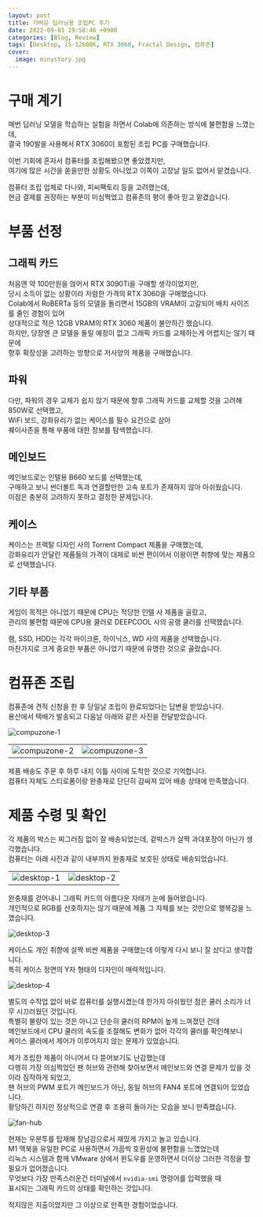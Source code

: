 ```yaml
---
layout: post
title: 가벼운 딥러닝용 조립PC 후기
date: 2022-09-01 19:58:46 +0900
categories: [Blog, Review]
tags: [Desktop, i5-12600K, RTX 3060, Fractal Design, 컴퓨존]
cover:
  image: minystory.jpg
---
```


# 구매 계기

매번 딥러닝 모델을 학습하는 실험을 하면서 Colab에 의존하는 방식에 불편함을 느꼈는데,   
결국 190발을 사용해서 RTX 3060이 포함된 조립 PC를 구매했습니다.

이번 기회에 혼자서 컴퓨터를 조립해봤으면 좋았겠지만,   
여기에 많은 시간을 쏟을만한 상황도 아니었고 이쪽이 고장날 일도 없어서 맡겼습니다.

컴퓨터 조립 업체로 다나와, 피씨팩토리 등을 고려했는데,   
현금 결제를 권장하는 부분이 미심쩍었고 컴퓨존의 평이 좋아 믿고 맡겼습니다.

# 부품 선정

## 그래픽 카드

처음엔 약 100만원을 얹어서 RTX 3090Ti을 구매할 생각이었지만,   
당시 소득이 없는 상황이라 저렴한 가격의 RTX 3060을 구매했습니다.   
Colab에서 RoBERTa 등의 모델을 돌리면서 15GB의 VRAM이 고갈되어 배치 사이즈를 줄인 경험이 있어   
상대적으로 적은 12GB VRAM의 RTX 3060 제품이 불안하긴 했습니다.   
하지만, 당장엔 큰 모델을 돌릴 예정이 없고 그래픽 카드를 교체하는게 어렵지는 않기 때문에   
향후 확장성을 고려하는 방향으로 저사양의 제품을 구매했습니다.

## 파워

다만, 파워의 경우 교체가 쉽지 않기 때문에 향후 그래픽 카드를 교체할 것을 고려해 850W로 선택했고,   
WiFi 보드, 강화유리가 없는 케이스를 필수 요건으로 삼아   
퀘이사존을 통해 부품에 대한 정보를 탐색했습니다.

## 메인보드

메인보드로는 인텔용 B660 보드를 선택했는데,   
구매하고 보니 썬더볼트 독과 연결할만한 고속 포트가 존재하지 않아 아쉬웠습니다.   
이점은 충분히 고려하지 못하고 결정한 문제입니다.

## 케이스

케이스는 프랙탈 디자인 사의 Torrent Compact 제품을 구매했는데,   
강화유리가 안달린 제품들의 가격이 대체로 비싼 편이어서 이왕이면 취향에 맞는 제품으로 선택했습니다.   

## 기타 부품

게임이 목적은 아니었기 때문에 CPU는 적당한 인텔 사 제품을 골랐고,   
관리의 불편함 때문에 CPU용 쿨러로 DEEPCOOL 사의 공랭 쿨러를 선택했습니다.

램, SSD, HDD는 각각 마이크론, 하이닉스, WD 사의 제품을 선택했습니다.   
마찬가지로 크게 중요한 부품은 아니었기 때문에 유명한 것으로 골랐습니다.

# 컴퓨존 조립

컴퓨존에 견적 신청을 한 후 당일날 조립이 완료되었다는 답변을 받았습니다.   
용산에서 택배가 발송되고 다음날 아래와 같은 사진을 전달받았습니다.

![compuzone-1](https://github.com/minyeamer/til/blob/main/.media/activities/blog/desktop-settings/compuzone-1.jpg?raw=true)

|||
|:-:|:-:|
|![compuzone-2](https://github.com/minyeamer/til/blob/main/.media/activities/blog/desktop-settings/compuzone-2.jpg?raw=true)|![compuzone-3](https://github.com/minyeamer/til/blob/main/.media/activities/blog/desktop-settings/compuzone-3.jpg?raw=true)|

제품 배송도 주문 후 하루 내지 이틀 사이에 도착한 것으로 기억합니다.   
컴퓨터 자체도 스티로폼이랑 완충재로 단단히 감싸져 있어 배송 상태에 만족했습니다.

# 제품 수령 및 확인

각 제품의 박스는 찌그러짐 없이 잘 배송되었는데, 겉박스가 살짝 과대포장이 아닌가 생각했습니다.   
컴퓨터는 아래 사진과 같이 내부까지 완충재로 보호된 상태로 배송되었습니다.

|||
|:-:|:-:|
|![desktop-1](https://github.com/minyeamer/til/blob/main/.media/activities/blog/desktop-settings/desktop-1.jpg?raw=true)|![desktop-2](https://github.com/minyeamer/til/blob/main/.media/activities/blog/desktop-settings/desktop-2.jpg?raw=true)|

완충재를 걷어내니 그래픽 카드의 아름다운 자태가 눈에 들어왔습니다.   
개인적으로 RGB를 선호하지는 않기 때문에 제품 그 자체를 보는 것만으로 행복감을 느꼈습니다.

![desktop-3](https://github.com/minyeamer/til/blob/main/.media/activities/blog/desktop-settings/desktop-3.jpg?raw=true)

케이스도 개인 취향에 살짝 비싼 제품을 구매했는데 이렇게 다시 보니 잘 샀다고 생각합니다.   
특히 케이스 정면의 Y자 형태의 디자인이 매력적입니다.

![desktop-4](https://github.com/minyeamer/til/blob/main/.media/activities/blog/desktop-settings/desktop-4.jpg?raw=true)

별도의 수작업 없이 바로 컴퓨터를 실행시켰는데 한가지 아쉬웠던 점은 쿨러 소리가 너무 시끄러웠던 것입니다.   
특별히 불량이 있는 것은 아니고 단순히 쿨러의 RPM이 높게 느껴졌던 건데   
메인보드에서 CPU 쿨러의 속도를 조절해도 변화가 없어 각각의 쿨러를 확인해보니   
케이스 쿨러에서 제어가 이루어지지 않는 문제가 있었습니다.

제가 조립한 제품이 아니어서 다 뜯어보기도 난감했는데   
다행히 가장 의심쩍었던 팬 허브와 관련해 찾아보면서 메인보드와 연결 문제가 있을 것이라 짐작하게 되었고,   
팬 허브의 PWM 포트가 메인보드가 아닌, 동일 허브의 FAN4 포트에 연결되어 있었습니다.   
황당하긴 하지만 정상적으로 연결 후 조용히 돌아가는 모습을 보니 만족했습니다.

![fan-hub](https://github.com/minyeamer/til/blob/main/.media/activities/blog/desktop-settings/fan-hub.jpg?raw=true)

현재는 우분투를 탑재해 장남감으로서 재밌게 가지고 놀고 있습니다.   
M1 맥북을 유일한 PC로 사용하면서 가끔씩 호환성에 불편함을 느꼈었는데   
리눅스 시스템과 함께 VMware 상에서 윈도우를 운영하면서 더이상 그러한 걱정을 할 필요가 없어졌습니다.   
무엇보다 가장 만족스러운건 터미널에서 `nvidia-smi` 명령어를 입력했을 때   
표시되는 그래픽 카드의 상태를 확인하는 것입니다.

적지않은 지출이었지만 그 이상으로 만족한 경험이었습니다.
